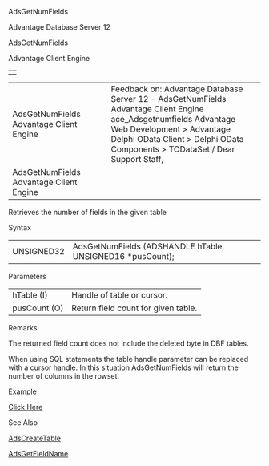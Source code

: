 AdsGetNumFields




Advantage Database Server 12  

AdsGetNumFields

Advantage Client Engine

|  |
| --- |
|  |

|  |  |  |  |  |
| --- | --- | --- | --- | --- |
| AdsGetNumFields  Advantage Client Engine |  |  | Feedback on: Advantage Database Server 12 - AdsGetNumFields Advantage Client Engine ace\_Adsgetnumfields Advantage Web Development > Advantage Delphi OData Client > Delphi OData Components > TODataSet / Dear Support Staff, |  |
| AdsGetNumFields  Advantage Client Engine |  |  |  |  |

Retrieves the number of fields in the given table

Syntax

|  |  |
| --- | --- |
| UNSIGNED32 | AdsGetNumFields (ADSHANDLE hTable,  UNSIGNED16 \*pusCount); |

Parameters

|  |  |
| --- | --- |
| hTable (I) | Handle of table or cursor. |
| pusCount (O) | Return field count for given table. |

Remarks

The returned field count does not include the deleted byte in DBF tables.

When using SQL statements the table handle parameter can be replaced with a cursor handle. In this situation AdsGetNumFields will return the number of columns in the rowset.

Example

[Click Here](ace_examples.htm#adsgetnumfieldsexample)

See Also

[AdsCreateTable](ace_adscreatetable.htm)

[AdsGetFieldName](ace_adsgetfieldname.htm)
